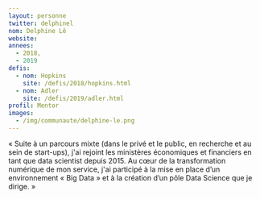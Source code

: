```yaml
---
layout: personne
twitter: delphinel
nom: Delphine Lê
website:
annees:
  - 2018,
  - 2019
defis:
  - nom: Hopkins
    site: /defis/2018/hopkins.html
  - nom: Adler
    site: /defis/2019/adler.html
profil: Mentor
images:
  - /img/communaute/delphine-le.png
---
```


« Suite à un parcours mixte (dans le privé et le public, en recherche et
au sein de start-ups), j'ai rejoint les ministères
économiques et financiers en tant que data scientist depuis 2015. Au
cœur de la transformation numérique de mon service, j'ai participé à
la mise en place d’un environnement « Big Data » et à la création d’un
pôle Data Science que je dirige. »

